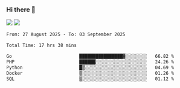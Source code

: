 ### Hi there 👋️

![](https://komarev.com/ghpvc/?username=Loner1024)
![](https://hit.yhype.me/github/profile?account_id=20189164)

<!--START_SECTION:waka-->

```txt
From: 27 August 2025 - To: 03 September 2025

Total Time: 17 hrs 38 mins

Go                         ████████████████▓░░░░░░░░   66.82 %
PHP                        ██████░░░░░░░░░░░░░░░░░░░   24.26 %
Python                     █▒░░░░░░░░░░░░░░░░░░░░░░░   04.69 %
Docker                     ▒░░░░░░░░░░░░░░░░░░░░░░░░   01.26 %
SQL                        ▒░░░░░░░░░░░░░░░░░░░░░░░░   01.12 %
```

<!--END_SECTION:waka-->



